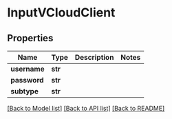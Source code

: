 # InputVCloudClient

## Properties
Name | Type | Description | Notes
------------ | ------------- | ------------- | -------------
**username** | **str** |  | 
**password** | **str** |  | 
**subtype** | **str** |  | 

[[Back to Model list]](../README.md#documentation-for-models) [[Back to API list]](../README.md#documentation-for-api-endpoints) [[Back to README]](../README.md)


